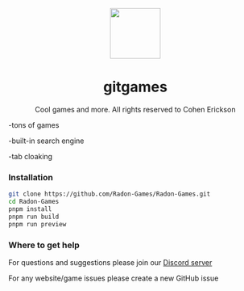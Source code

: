 <p align="center">
  <kbd>
    <img width="100px" src="https://avatars.githubusercontent.com/u/107269758">
  </kbd>
</p>

<h1 align="center">
  gitgames
</h1>

<p align="center">
 Cool games and more. All rights reserved to Cohen Erickson
</p>
  
-tons of games

-built-in search engine

-tab cloaking

### Installation

```bash
git clone https://github.com/Radon-Games/Radon-Games.git
cd Radon-Games
pnpm install
pnpm run build
pnpm run preview
```

### Where to get help

For questions and suggestions please join our [Discord server](https://discord.gg/C2fbK35Rhg)

For any website/game issues please create a new GitHub issue
